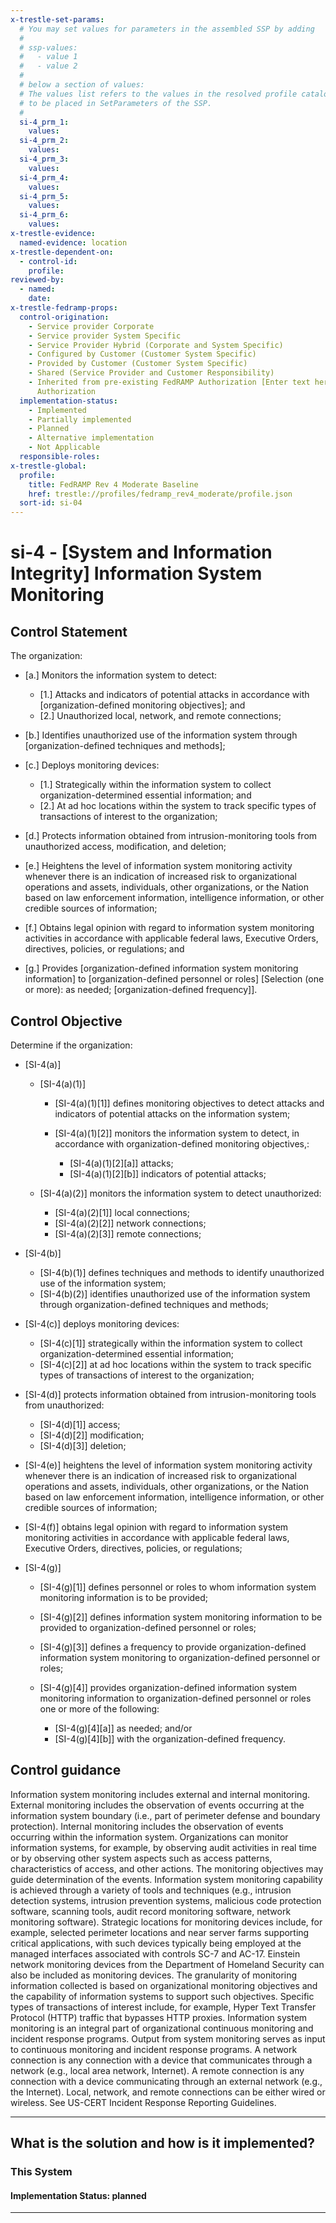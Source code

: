 ```yaml
---
x-trestle-set-params:
  # You may set values for parameters in the assembled SSP by adding
  #
  # ssp-values:
  #   - value 1
  #   - value 2
  #
  # below a section of values:
  # The values list refers to the values in the resolved profile catalog, and the ssp-values represent new values
  # to be placed in SetParameters of the SSP.
  #
  si-4_prm_1:
    values:
  si-4_prm_2:
    values:
  si-4_prm_3:
    values:
  si-4_prm_4:
    values:
  si-4_prm_5:
    values:
  si-4_prm_6:
    values:
x-trestle-evidence:
  named-evidence: location
x-trestle-dependent-on:
  - control-id:
    profile:
reviewed-by:
  - named:
    date:
x-trestle-fedramp-props:
  control-origination:
    - Service provider Corporate
    - Service provider System Specific
    - Service Provider Hybrid (Corporate and System Specific)
    - Configured by Customer (Customer System Specific)
    - Provided by Customer (Customer System Specific)
    - Shared (Service Provider and Customer Responsibility)
    - Inherited from pre-existing FedRAMP Authorization [Enter text here], Date of
      Authorization
  implementation-status:
    - Implemented
    - Partially implemented
    - Planned
    - Alternative implementation
    - Not Applicable
  responsible-roles:
x-trestle-global:
  profile:
    title: FedRAMP Rev 4 Moderate Baseline
    href: trestle://profiles/fedramp_rev4_moderate/profile.json
  sort-id: si-04
---
```


# si-4 - \[System and Information Integrity\] Information System Monitoring

## Control Statement

The organization:

- \[a.\] Monitors the information system to detect:

  - \[1.\] Attacks and indicators of potential attacks in accordance with [organization-defined monitoring objectives]; and
  - \[2.\] Unauthorized local, network, and remote connections;

- \[b.\] Identifies unauthorized use of the information system through [organization-defined techniques and methods];

- \[c.\] Deploys monitoring devices:

  - \[1.\] Strategically within the information system to collect organization-determined essential information; and
  - \[2.\] At ad hoc locations within the system to track specific types of transactions of interest to the organization;

- \[d.\] Protects information obtained from intrusion-monitoring tools from unauthorized access, modification, and deletion;

- \[e.\] Heightens the level of information system monitoring activity whenever there is an indication of increased risk to organizational operations and assets, individuals, other organizations, or the Nation based on law enforcement information, intelligence information, or other credible sources of information;

- \[f.\] Obtains legal opinion with regard to information system monitoring activities in accordance with applicable federal laws, Executive Orders, directives, policies, or regulations; and

- \[g.\] Provides [organization-defined information system monitoring information] to [organization-defined personnel or roles] [Selection (one or more): as needed; [organization-defined frequency]].

## Control Objective

Determine if the organization:

- \[SI-4(a)\]

  - \[SI-4(a)(1)\]

    - \[SI-4(a)(1)[1]\] defines monitoring objectives to detect attacks and indicators of potential attacks on the information system;
    - \[SI-4(a)(1)[2]\] monitors the information system to detect, in accordance with organization-defined monitoring objectives,:

      - \[SI-4(a)(1)[2][a]\] attacks;
      - \[SI-4(a)(1)[2][b]\] indicators of potential attacks;

  - \[SI-4(a)(2)\] monitors the information system to detect unauthorized:

    - \[SI-4(a)(2)[1]\] local connections;
    - \[SI-4(a)(2)[2]\] network connections;
    - \[SI-4(a)(2)[3]\] remote connections;

- \[SI-4(b)\]

  - \[SI-4(b)(1)\] defines techniques and methods to identify unauthorized use of the information system;
  - \[SI-4(b)(2)\] identifies unauthorized use of the information system through organization-defined techniques and methods;

- \[SI-4(c)\] deploys monitoring devices:

  - \[SI-4(c)[1]\] strategically within the information system to collect organization-determined essential information;
  - \[SI-4(c)[2]\] at ad hoc locations within the system to track specific types of transactions of interest to the organization;

- \[SI-4(d)\] protects information obtained from intrusion-monitoring tools from unauthorized:

  - \[SI-4(d)[1]\] access;
  - \[SI-4(d)[2]\] modification;
  - \[SI-4(d)[3]\] deletion;

- \[SI-4(e)\] heightens the level of information system monitoring activity whenever there is an indication of increased risk to organizational operations and assets, individuals, other organizations, or the Nation based on law enforcement information, intelligence information, or other credible sources of information;

- \[SI-4(f)\] obtains legal opinion with regard to information system monitoring activities in accordance with applicable federal laws, Executive Orders, directives, policies, or regulations;

- \[SI-4(g)\]

  - \[SI-4(g)[1]\] defines personnel or roles to whom information system monitoring information is to be provided;
  - \[SI-4(g)[2]\] defines information system monitoring information to be provided to organization-defined personnel or roles;
  - \[SI-4(g)[3]\] defines a frequency to provide organization-defined information system monitoring to organization-defined personnel or roles;
  - \[SI-4(g)[4]\] provides organization-defined information system monitoring information to organization-defined personnel or roles one or more of the following:

    - \[SI-4(g)[4][a]\] as needed; and/or
    - \[SI-4(g)[4][b]\] with the organization-defined frequency.

## Control guidance

Information system monitoring includes external and internal monitoring. External monitoring includes the observation of events occurring at the information system boundary (i.e., part of perimeter defense and boundary protection). Internal monitoring includes the observation of events occurring within the information system. Organizations can monitor information systems, for example, by observing audit activities in real time or by observing other system aspects such as access patterns, characteristics of access, and other actions. The monitoring objectives may guide determination of the events. Information system monitoring capability is achieved through a variety of tools and techniques (e.g., intrusion detection systems, intrusion prevention systems, malicious code protection software, scanning tools, audit record monitoring software, network monitoring software). Strategic locations for monitoring devices include, for example, selected perimeter locations and near server farms supporting critical applications, with such devices typically being employed at the managed interfaces associated with controls SC-7 and AC-17. Einstein network monitoring devices from the Department of Homeland Security can also be included as monitoring devices. The granularity of monitoring information collected is based on organizational monitoring objectives and the capability of information systems to support such objectives. Specific types of transactions of interest include, for example, Hyper Text Transfer Protocol (HTTP) traffic that bypasses HTTP proxies. Information system monitoring is an integral part of organizational continuous monitoring and incident response programs. Output from system monitoring serves as input to continuous monitoring and incident response programs. A network connection is any connection with a device that communicates through a network (e.g., local area network, Internet). A remote connection is any connection with a device communicating through an external network (e.g., the Internet). Local, network, and remote connections can be either wired or wireless.
See US-CERT Incident Response Reporting Guidelines.

______________________________________________________________________

## What is the solution and how is it implemented?

<!-- For implementation status enter one of: implemented, partial, planned, alternative, not-applicable -->

<!-- Note that the list of rules under ### Rules: is read-only and changes will not be captured after assembly to JSON -->

### This System

<!-- Add implementation prose for the main This System component for control: si-4 -->

#### Implementation Status: planned

______________________________________________________________________
